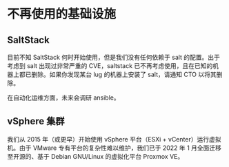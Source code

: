 # 不再使用的基础设施

## SaltStack

目前不知 SaltStack 何时开始使用，但是我们没有任何依赖于 salt 的配置。出于考虑到 salt 出现过非常严重的 CVE，saltstack 已不再考虑使用，且在已知的机器上都已删除。如果你发现某台 lug 的机器上安装了 salt，请通知 CTO 以将其删除。

在自动化运维方面，未来会调研 ansible。

## vSphere 集群

我们从 2015 年（或更早）开始使用 vSphere 平台（ESXi + vCenter）运行虚拟机。由于 VMware 专有平台的复杂性难以维护，我们已于 2022 年 1 月全面迁移至开源的、基于 Debian GNU/Linux 的虚拟化平台 Proxmox VE。
